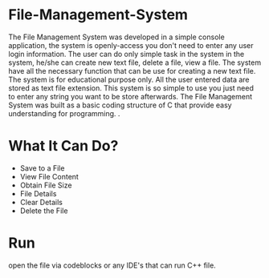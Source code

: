 # File-Management-System

The File Management System was developed in a simple console application, the system is openly-access you don't need to enter any user login information. The user can do only simple task in the system in the system, he/she can create new text file, delete a file, view a file. The system have all the necessary function that can be use for creating a new text file. The system is for educational purpose only. All the user entered data are stored as text file extension. This system is so simple to use you just need to enter any string you want to be store afterwards. The File Management System was built as a basic coding structure of C that provide easy understanding for programming. .

# What It Can Do?
- Save to a File
- View File Content
- Obtain File Size
- File Details
- Clear Details
- Delete the File

# Run
open the file via codeblocks or any IDE's that can run C++ file.
